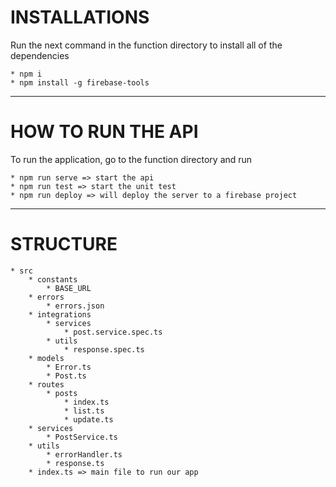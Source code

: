 # INSTALLATIONS

Run the next command in the function directory to install all of the dependencies

    * npm i
    * npm install -g firebase-tools

---

# HOW TO RUN THE API

To run the application, go to the function directory and run

    * npm run serve => start the api
    * npm run test => start the unit test
    * npm run deploy => will deploy the server to a firebase project

---

# STRUCTURE

    * src
        * constants
            * BASE_URL
        * errors
            * errors.json
        * integrations
            * services
                * post.service.spec.ts
            * utils
                * response.spec.ts
        * models
            * Error.ts
            * Post.ts
        * routes
            * posts
                * index.ts
                * list.ts
                * update.ts
        * services
            * PostService.ts
        * utils
            * errorHandler.ts
            * response.ts
        * index.ts => main file to run our app
